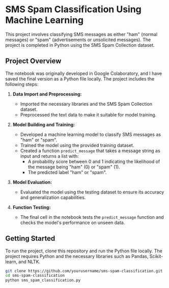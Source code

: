 # SMS Spam Classification Using Machine Learning

This project involves classifying SMS messages as either "ham" (normal messages) or "spam" (advertisements or unsolicited messages). The project is completed in Python using the SMS Spam Collection dataset.

## Project Overview

The notebook was originally developed in Google Colaboratory, and I have saved the final version as a Python file locally. The project includes the following steps:

1. **Data Import and Preprocessing:**
   - Imported the necessary libraries and the SMS Spam Collection dataset.
   - Preprocessed the text data to make it suitable for model training.

2. **Model Building and Training:**
   - Developed a machine learning model to classify SMS messages as "ham" or "spam".
   - Trained the model using the provided training dataset.
   - Created a function `predict_message` that takes a message string as input and returns a list with:
     - A probability score between 0 and 1 indicating the likelihood of the message being "ham" (0) or "spam" (1).
     - The predicted label "ham" or "spam".

3. **Model Evaluation:**
   - Evaluated the model using the testing dataset to ensure its accuracy and generalization capabilities.

4. **Function Testing:**
   - The final cell in the notebook tests the `predict_message` function and checks the model's performance on unseen data.

## Getting Started

To run the project, clone this repository and run the Python file locally. The project requires Python and the necessary libraries such as Pandas, Scikit-learn, and NLTK.

```bash
git clone https://github.com/yourusername/sms-spam-classification.git
cd sms-spam-classification
python sms_spam_classification.py
